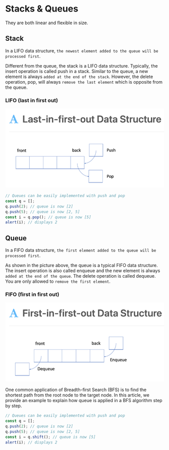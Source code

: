 # Stacks & Queues

They are both linear and flexible in size.

## Stack

In a LIFO data structure, `the newest element added to the queue will be processed first`.

Different from the queue, the stack is a LIFO data structure. Typically, the insert operation is called push in a stack. Similar to the queue, a new element is always `added at the end of the stack`. However, the delete operation, pop, will always `remove the last element` which is opposite from the queue.

### LIFO (last in first out)

![fifo](/img/lifo.png)

```javascript
// Queues can be easily implemented with push and pop
const q = [];
q.push(2); // queue is now [2]
q.push(5); // queue is now [2, 5]
const i = q.pop(); // queue is now [5]
alert(i); // displays 2
```

## Queue

In a FIFO data structure, `the first element added to the queue will be processed first`.

As shown in the picture above, the queue is a typical FIFO data structure. The insert operation is also called enqueue and the new element is always `added at the end of the queue`. The delete operation is called dequeue. You are only allowed to `remove the first element`.

### FIFO (first in first out)

![fifo](/img/fifo.png)

One common application of Breadth-first Search (BFS) is to find the shortest path from the root node to the target node. In this article, we provide an example to explain how queue is applied in a BFS algorithm step by step.

```javascript
// Queues can be easily implemented with push and pop
const q = [];
q.push(2); // queue is now [2]
q.push(5); // queue is now [2, 5]
const i = q.shift(); // queue is now [5]
alert(i); // displays 2
```
